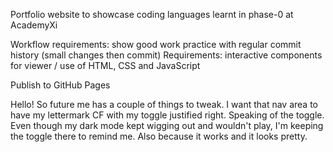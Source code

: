 Portfolio website to showcase coding languages learnt in phase-0 at AcademyXi

Workflow requirements: show good work practice with regular commit history (small changes then commit)
Requirements: interactive components for viewer /  use of HTML, CSS and JavaScript

Publish to GitHub Pages

Hello! So future me has a couple of things to tweak. I want that nav area to have my lettermark CF with my toggle justified right.
Speaking of the toggle. Even though my dark mode kept wigging out and wouldn't play, I'm keeping the toggle there to remind me. Also because it works and it looks pretty.
